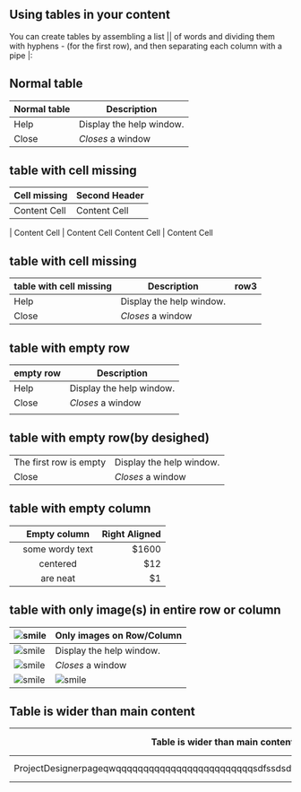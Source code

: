 


Using tables in your content
---
You can create tables by assembling a list || of words and dividing them with hyphens - (for the first row), and then separating each column with a pipe |:

## Normal table
| Normal table | Description          |
| ------------- | ----------- |
| Help      | Display the help window.|
| Close     | _Closes_ a window     |


## table with cell missing
Cell missing  | Second Header
------------- | -------------
Content Cell  | Content Cell
  | 
Content Cell  | Content Cell
Content Cell  | Content Cell


## table with cell missing
| table with cell missing | Description          |row3|
| ------------- | ----------- |---------|
| Help      | Display the help window.|
| Close     | _Closes_ a window     |

## table with empty row

| empty row | Description          |
| ------------- | ----------- |
| Help      | Display the help window.|
| Close     | _Closes_ a window     |
|      |    |

## table with empty row(by desighed)

|  |           |
| ------------- | ----------- |
| The first row is empty      | Display the help window.|
| Close     | _Closes_ a window     |


## table with empty column

|   | Empty column  | Right Aligned |
| :------------ |:---------------:| -----:|
|       | some wordy text | $1600 |
|       | centered        |   $12 |
|  | are neat        |    $1 |

## table with only image(s) in entire row or column

| ![smile](/Image/Flower.jpg) | Only images on Row/Column |
| ------------- | ----------- |
| ![smile](/Image/Flower.jpg)  | Display the help window. |
| ![smile](/Image/Flower.jpg)  | _Closes_ a window        |
| ![smile](/Image/Flower.jpg)    | ![smile](/Image/Flower.jpg)   |



## Table is wider than main content
|Table is wider than main content|Related links|Description|
|---------------------|-------------|-----------|
|ProjectDesignerpageqwqqqqqqqqqqqqqqqqqqqqqqqqqsdfssdsdffsdfqqqqqqqqqqqqqqqqqqqqqq|Related links|Description|

